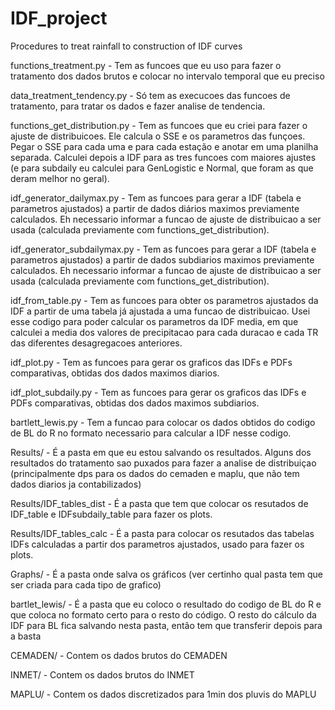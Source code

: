 # IDF_project
Procedures to treat rainfall to construction of IDF curves

functions_treatment.py - Tem as funcoes que eu uso para fazer o tratamento dos dados brutos e colocar no intervalo temporal que eu preciso

data_treatment_tendency.py - Só tem as execucoes das funcoes de tratamento, para tratar os dados e fazer analise de tendencia.

functions_get_distribution.py - Tem as funcoes que eu criei para fazer o ajuste de distribuicoes. Ele calcula o SSE e os parametros das funçoes. Pegar o SSE para cada uma e para cada estação e anotar em uma planilha separada. Calculei depois a IDF para as tres funcoes com maiores ajustes (e para subdaily eu calculei para GenLogistic e Normal, que foram as que deram melhor no geral).

idf_generator_dailymax.py - Tem as funcoes para gerar a IDF (tabela e parametros ajustados) a partir de dados diários maximos previamente calculados. Eh necessario informar a funcao de ajuste de distribuicao a ser usada (calculada previamente com functions_get_distribution).

idf_generator_subdailymax.py - Tem as funcoes para gerar a IDF (tabela e parametros ajustados) a partir de dados subdiarios maximos previamente calculados. Eh necessario informar a funcao de ajuste de distribuicao a ser usada (calculada previamente com functions_get_distribution).

idf_from_table.py - Tem as funcoes para obter os parametros ajustados da IDF a partir de uma tabela já ajustada a uma funcao de distribuicao. Usei esse codigo para poder calcular os parametros da IDF media, em que calculei a media dos valores de precipitacao para cada duracao e cada TR das diferentes desagregacoes anteriores.

idf_plot.py - Tem as funcoes para gerar os graficos das IDFs e PDFs comparativas, obtidas dos dados maximos diarios.

idf_plot_subdaily.py - Tem as funcoes para gerar os graficos das IDFs e PDFs comparativas, obtidas dos dados maximos subdiarios.

bartlett_lewis.py - Tem a funcao para colocar os dados obtidos do codigo de BL do R no formato necessario para calcular a IDF nesse codigo.

Results/ - É a pasta em que eu estou salvando os resultados. Alguns dos resultados do tratamento sao puxados para fazer a analise de distribuiçao (principalmente dps para os dados do cemaden e maplu, que não tem dados diarios ja contabilizados)

Results/IDF_tables_dist - É a pasta que tem que colocar os resutados de IDF_table e IDFsubdaily_table para fazer os plots.

Results/IDF_tables_calc - É a pasta para colocar os resutados das tabelas IDFs calculadas a partir dos parametros ajustados, usado para fazer os plots.

Graphs/ - É a pasta onde salva os gráficos (ver certinho qual pasta tem que ser criada para cada tipo de grafico)

bartlet_lewis/ - É a pasta que eu coloco o resultado do codigo de BL do R e que coloca no formato certo para o resto do código. O resto do cálculo da IDF para BL fica salvando nesta pasta, então tem que transferir depois para a basta

CEMADEN/ - Contem os dados brutos do CEMADEN

INMET/ - Contem os dados brutos do INMET

MAPLU/ - Contem os dados discretizados para 1min dos pluvis do MAPLU
